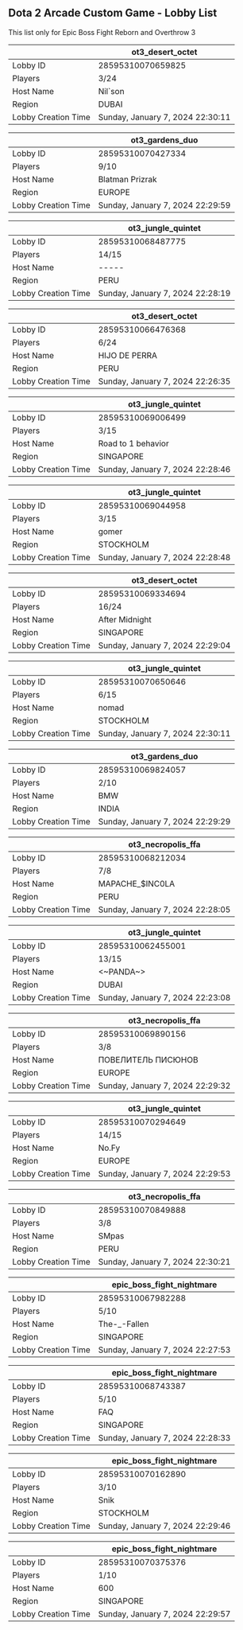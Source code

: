 ## Dota 2 Arcade Custom Game - Lobby List

This list only for Epic Boss Fight Reborn and Overthrow 3

|  | ot3_desert_octet |
| ------ | ------ |
| Lobby ID | 28595310070659825 |
| Players | 3/24 |
| Host Name | Nil`son |
| Region | DUBAI |
| Lobby Creation Time | Sunday, January 7, 2024 22:30:11 |


|  | ot3_gardens_duo |
| ------ | ------ |
| Lobby ID | 28595310070427334 |
| Players | 9/10 |
| Host Name | Blatman Prizrak |
| Region | EUROPE |
| Lobby Creation Time | Sunday, January 7, 2024 22:29:59 |


|  | ot3_jungle_quintet |
| ------ | ------ |
| Lobby ID | 28595310068487775 |
| Players | 14/15 |
| Host Name | ----- |
| Region | PERU |
| Lobby Creation Time | Sunday, January 7, 2024 22:28:19 |


|  | ot3_desert_octet |
| ------ | ------ |
| Lobby ID | 28595310066476368 |
| Players | 6/24 |
| Host Name | HIJO DE PERRA |
| Region | PERU |
| Lobby Creation Time | Sunday, January 7, 2024 22:26:35 |


|  | ot3_jungle_quintet |
| ------ | ------ |
| Lobby ID | 28595310069006499 |
| Players | 3/15 |
| Host Name | Road to 1 behavior |
| Region | SINGAPORE |
| Lobby Creation Time | Sunday, January 7, 2024 22:28:46 |


|  | ot3_jungle_quintet |
| ------ | ------ |
| Lobby ID | 28595310069044958 |
| Players | 3/15 |
| Host Name | gomer |
| Region | STOCKHOLM |
| Lobby Creation Time | Sunday, January 7, 2024 22:28:48 |


|  | ot3_desert_octet |
| ------ | ------ |
| Lobby ID | 28595310069334694 |
| Players | 16/24 |
| Host Name | After Midnight |
| Region | SINGAPORE |
| Lobby Creation Time | Sunday, January 7, 2024 22:29:04 |


|  | ot3_jungle_quintet |
| ------ | ------ |
| Lobby ID | 28595310070650646 |
| Players | 6/15 |
| Host Name | nomad |
| Region | STOCKHOLM |
| Lobby Creation Time | Sunday, January 7, 2024 22:30:11 |


|  | ot3_gardens_duo |
| ------ | ------ |
| Lobby ID | 28595310069824057 |
| Players | 2/10 |
| Host Name | BMW |
| Region | INDIA |
| Lobby Creation Time | Sunday, January 7, 2024 22:29:29 |


|  | ot3_necropolis_ffa |
| ------ | ------ |
| Lobby ID | 28595310068212034 |
| Players | 7/8 |
| Host Name | MAPACHE_$INC0LA |
| Region | PERU |
| Lobby Creation Time | Sunday, January 7, 2024 22:28:05 |


|  | ot3_jungle_quintet |
| ------ | ------ |
| Lobby ID | 28595310062455001 |
| Players | 13/15 |
| Host Name | <~PANDA~> |
| Region | DUBAI |
| Lobby Creation Time | Sunday, January 7, 2024 22:23:08 |


|  | ot3_necropolis_ffa |
| ------ | ------ |
| Lobby ID | 28595310069890156 |
| Players | 3/8 |
| Host Name | ПОВЕЛИТЕЛЬ ПИСЮНОВ |
| Region | EUROPE |
| Lobby Creation Time | Sunday, January 7, 2024 22:29:32 |


|  | ot3_jungle_quintet |
| ------ | ------ |
| Lobby ID | 28595310070294649 |
| Players | 14/15 |
| Host Name | No.Fy |
| Region | EUROPE |
| Lobby Creation Time | Sunday, January 7, 2024 22:29:53 |


|  | ot3_necropolis_ffa |
| ------ | ------ |
| Lobby ID | 28595310070849888 |
| Players | 3/8 |
| Host Name | SMpas |
| Region | PERU |
| Lobby Creation Time | Sunday, January 7, 2024 22:30:21 |


|  | epic_boss_fight_nightmare |
| ------ | ------ |
| Lobby ID | 28595310067982288 |
| Players | 5/10 |
| Host Name | The-_-Fallen |
| Region | SINGAPORE |
| Lobby Creation Time | Sunday, January 7, 2024 22:27:53 |


|  | epic_boss_fight_nightmare |
| ------ | ------ |
| Lobby ID | 28595310068743387 |
| Players | 5/10 |
| Host Name | FAQ |
| Region | SINGAPORE |
| Lobby Creation Time | Sunday, January 7, 2024 22:28:33 |


|  | epic_boss_fight_nightmare |
| ------ | ------ |
| Lobby ID | 28595310070162890 |
| Players | 3/10 |
| Host Name | Snik |
| Region | STOCKHOLM |
| Lobby Creation Time | Sunday, January 7, 2024 22:29:46 |


|  | epic_boss_fight_nightmare |
| ------ | ------ |
| Lobby ID | 28595310070375376 |
| Players | 1/10 |
| Host Name | 600 |
| Region | SINGAPORE |
| Lobby Creation Time | Sunday, January 7, 2024 22:29:57 |


